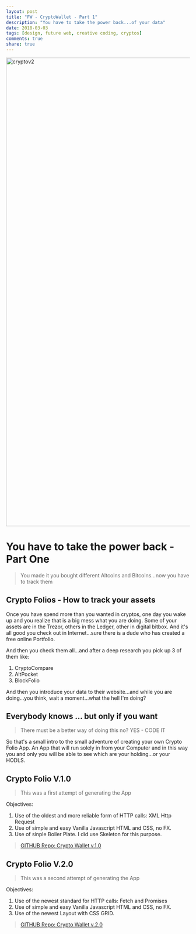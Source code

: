 ```yaml
---
layout: post
title: "FW - CryptoWallet - Part 1"
description: "You have to take the power back...of your data"
date: 2018-03-03
tags: [design, future web, creative coding, cryptos]
comments: true
share: true
---
```


<img width="1280" alt="cryptov2" src="https://user-images.githubusercontent.com/17754060/36936350-4c4730de-1ed2-11e8-85e0-9bc2eb4057c0.png">

# You have to take the power back - Part One

> You made it you bought different Altcoins and Bitcoins...now you have to track them

## Crypto Folios - How to track your assets

Once you have spend more than you wanted in cryptos, one day you wake up and you realize that is a big mess what you are doing. Some of your assets are in the Trezor, others in the Ledger, other in digital bitbox. And it's all good you check out in Internet...sure there is a dude who has created a free online Portfolio.

And then you check them all...and after a deep research you pick up 3 of them like:
1. CryptoCompare
2. AltPocket
3. BlockFolio

And then you introduce your data to their website...and while you are doing...you think, wait a moment...what the hell I'm doing?

## Everybody knows ... but only if you want

> There must be a better way of doing this no? YES - CODE IT

So that's a small intro to the small adventure of creating your own Crypto Folio App.
An App that will run solely in from your Computer and in this way you and only you will be able to see which are your holding...or your HODLS.

## Crypto Folio V.1.0

> This was a first attempt of generating the App

Objectives:

1. Use of the oldest and more reliable form of HTTP calls: XML Http Request
2. Use of simple and easy Vanilla Javascript HTML and CSS, no FX.
3. Use of sinple Boiler Plate. I did use Skeleton for this purpose.

> [GITHUB Repo: Crypto Wallet v.1.0](https://github.com/bernatferragut/Cryptos-VanillaJS)

## Crypto Folio V.2.0

> This was a second attempt of generating the App

Objectives:

1. Use of the newest standard for HTTP calls: Fetch and Promises
2. Use of simple and easy Vanilla Javascript HTML and CSS, no FX.
3. Use of the newest Layout with CSS GRID.

> [GITHUB Repo: Crypto Wallet v.2.0](https://github.com/bernatferragut/Cryptos-VanillaJS)
